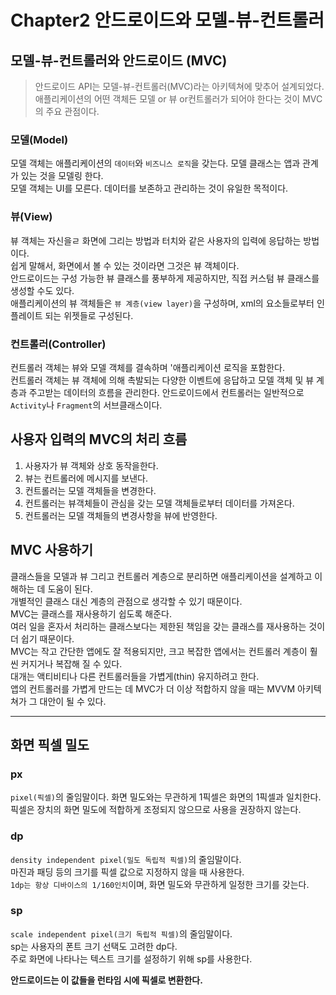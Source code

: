 # Chapter2 안드로이드와 모델-뷰-컨트롤러

## 모델-뷰-컨트롤러와 안드로이드 (MVC)

> 안드로이드 API는 모델-뷰-컨트롤러(MVC)라는 아키텍쳐에 맞추어 설계되었다.
> <br>
> 애플리케이션의 어떤 객체든 모델 or 뷰 or컨트롤러가 되어야 한다는 것이 MVC의 주요 관점이다.

### 모델(Model)

모델 객체는 애플리케이션의 `데이터`와 `비즈니스 로직`을 갖는다. 모델 클래스는 앱과 관계가 있는 것을 모델링 한다.
<br>
모델 객체는 UI를 모른다. 데이터를 보존하고 관리하는 것이 유일한 목적이다.

### 뷰(View)

뷰 객체는 자신을ㄹ 화면에 그리는 방법과 터치와 같은 사용자의 입력에 응답하는 방법이다.
<br>
쉽게 말해서, 화면에서 볼 수 있는 것이라면 그것은 뷰 객체이다.
<br>
안드로이드는 구성 가능한 뷰 클래스를 풍부하게 제공하지만, 직접 커스텀 뷰 클래스를 생성할 수도 있다.
<br>
애플리케이션의 뷰 객체들은 `뷰 계층(view layer)`을 구성하며, xml의 요소들로부터 인플레이트 되는 위젯들로 구성된다.

### 컨트롤러(Controller)

컨트롤러 객체는 뷰와 모델 객체를 결속하며 '애플리케이션 로직을 포함한다.
<br>
컨트롤러 객체는 뷰 객체에 의해 촉발되는 다양한 이벤트에 응답하고 모델 객체 및 뷰 계층과 주고받는 데이터의 흐름을 관리한다.
안드로이드에서 컨트롤러는 일반적으로 `Activity`나 `Fragment`의 서브클래스이다.

## 사용자 입력의 MVC의 처리 흐름

1. 사용자가 뷰 객체와 상호 동작을한다.
2. 뷰는 컨트롤러에 메시지를 보낸다.
3. 컨트롤러는 모델 객체들을 변경한다.
4. 컨트롤러는 뷰객체들이 관심을 갖는 모델 객체들로부터 데이터를 가져온다.
5. 컨트롤러는 모델 객체들의 변경사항을 뷰에 반영한다.

## MVC 사용하기

클래스들을 모델과 뷰 그리고 컨트롤러 계층으로 분리하면 애플리케이션을 설계하고 이해하는 데 도움이 된다.
<br>
개별적인 클래스 대신 계층의 관점으로 생각할 수 있기 때문이다.
<br>
MVC는 클래스를 재사용하기 쉽도록 해준다.
<br>
여러 일을 혼자서 처리하는 클래스보다는 제한된 책임을 갖는 클래스를 재사용하는 것이 더 쉽기 때문이다.
<br>
MVC는 작고 간단한 앱에도 잘 적용되지만, 크고 복잡한 앱에서는 컨트롤러 계층이 훨씬 커지거나 복잡해 질 수 있다.
<br>
대개는 액티비티나 다른 컨트롤러들을 가볍게(thin) 유지하려고 한다.
<br>
앱의 컨트롤러를 가볍게 만드는 데 MVC가 더 이상 적합하지 않을 때는 MVVM 아키텍쳐가 그 대안이 될 수 있다.

---

## 화면 픽셀 밀도

### px

`pixel(픽셀)`의 줄임말이다. 화면 밀도와는 무관하게 1픽셀은 화면의 1픽셀과 일치한다.
<br>
픽셀은 장치의 화면 밀도에 적합하게 조정되지 않으므로 사용을 권장하지 않는다.

### dp

`density independent pixel(밀도 독립적 픽셀)`의 줄임말이다.
<br>
마진과 패딩 등의 크기를 픽셀 값으로 지정하지 않을 때 사용한다.
<br>
`1dp는 항상 디바이스의 1/160인치`이며, 화면 밀도와 무관하게 일정한 크기를 갖는다.

### sp

`scale independent pixel(크기 독립적 픽셀)`의 줄임말이다.
<br>
sp는 사용자의 폰트 크기 선택도 고려한 dp다.
<br>
주로 화면에 나타나는 텍스트 크기를 설정하기 위해 sp를 사용한다.

**안드로이드는 이 값들을 런타임 시에 픽셀로 변환한다.**

